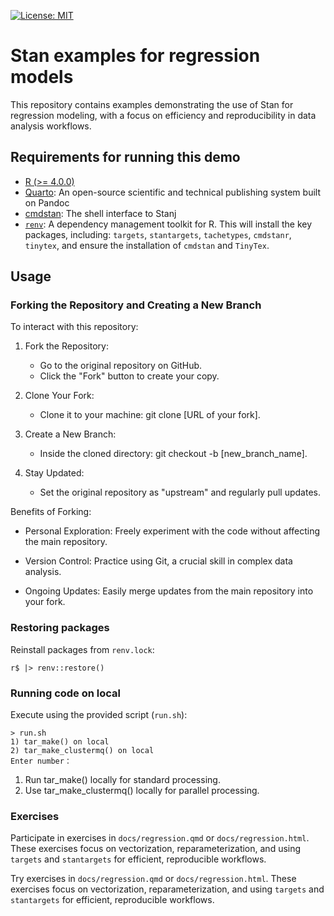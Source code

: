 [![License: MIT](https://img.shields.io/badge/License-MIT-green.svg)](https://opensource.org/licenses/MIT)

# Stan examples for regression models

This repository contains examples demonstrating the use of Stan for regression modeling, with a focus on efficiency and reproducibility in data analysis workflows.

## Requirements for running this demo

- [R (>= 4.0.0)](https://cran.rstudio.com/)
- [Quarto](https://quarto.org/): An open-source scientific and technical publishing system built on Pandoc
- [cmdstan](https://mc-stan.org/users/interfaces/cmdstan): The shell interface to Stanj
- [`renv`](https://rstudio.github.io/renv/): A dependency management toolkit for R.
This will install the key packages, including:
`targets`,
`stantargets`,
`tachetypes`,
`cmdstanr`,
`tinytex`,
and ensure the installation of `cmdstan` and `TinyTex`.

## Usage

### Forking the Repository and Creating a New Branch

To interact with this repository:

1. Fork the Repository:
	- Go to the original repository on GitHub.
	- Click the "Fork" button to create your copy.

2. Clone Your Fork:
	- Clone it to your machine: git clone [URL of your fork].

3. Create a New Branch:
	- Inside the cloned directory: git checkout -b [new_branch_name].

4. Stay Updated:
	- Set the original repository as "upstream" and regularly pull updates.

Benefits of Forking:

- Personal Exploration: Freely experiment with the code without affecting the main repository.

- Version Control: Practice using Git, a crucial skill in complex data analysis.

- Ongoing Updates: Easily merge updates from the main repository into your fork.


### Restoring packages

Reinstall packages from `renv.lock`:

```{r}
r$ |> renv::restore()
```

### Running code on local

Execute using the provided script (`run.sh`):

```{bash}
> run.sh
1) tar_make() on local
2) tar_make_clustermq() on local
Enter number：
```

1. Run tar_make() locally for standard processing.
1. Use tar_make_clustermq() locally for parallel processing.


### Exercises

Participate in exercises in `docs/regression.qmd` or `docs/regression.html`.
These exercises focus on vectorization, reparameterization, and using `targets` and `stantargets` for efficient, reproducible workflows.


Try exercises in `docs/regression.qmd` or `docs/regression.html`.
These exercises focus on vectorization, reparameterization, and using `targets` and `stantargets` for efficient, reproducible workflows.

